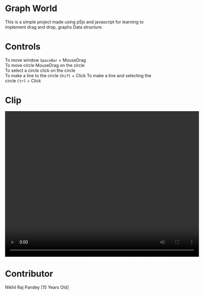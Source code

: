 # Graph World
This is a simple project made using p5js and javascript for learning to implement drag and drop, graphs Data structure.

# Controls
To move window `SpaceBar` + MouseDrag<br>
To move circle MouseDrag on the circle<br>
To select a circle click on the circle<br>
To make a line to the circle `Shift` + Click
To make a line and selecting the circle `Ctrl` + Click

# Clip
<video width="640" height="480" autoplay controls>
    <source src="video/screenRecorded.mp4">
</video>

# Contributor
Nikhil Raj Pandey [15 Years Old]